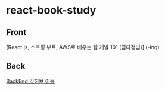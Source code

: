 # react-book-study

  ## Front 
  
  [React.js, 스프링 부트, AWS로 배우는 웹 개발 101 (김다정님)] (-ing)
  
  ## Back
  
 [BackEnd 깃허브 이동](https://github.com/arkim0111/spring-book-study)
